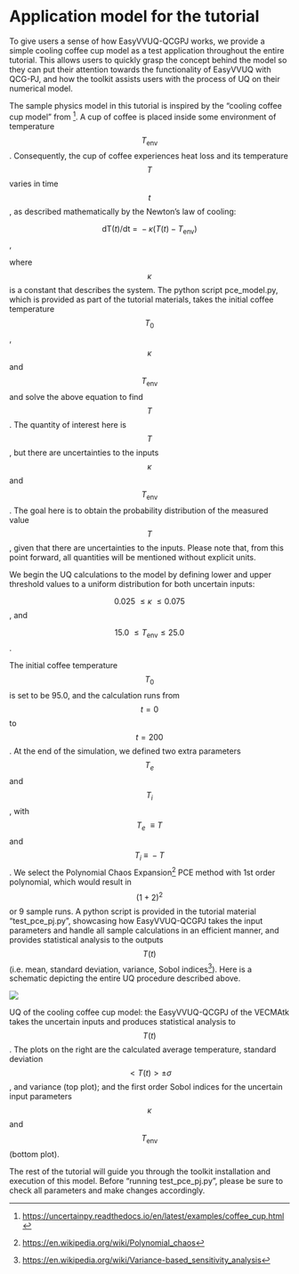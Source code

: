 
Application model for the tutorial
==================================

To give users a sense of how EasyVVUQ-QCGPJ works, we provide a simple cooling
coffee cup model as a test application throughout the entire tutorial. This
allows users to quickly grasp the concept behind the model so they can put their
attention towards the functionality of EasyVVUQ with QCG-PJ, and how the toolkit
assists users with the process of UQ on their numerical model.

The sample physics model in this tutorial is inspired by the “cooling coffee cup
model” from [^2]. A cup of coffee is placed inside some environment of
temperature $$T_{\text{env}}$$. Consequently, the cup of coffee experiences heat
loss and its temperature $$T$$varies in time $$t$$, as described mathematically
by the Newton’s law of cooling:

[^2]: https://uncertainpy.readthedocs.io/en/latest/examples/coffee_cup.html

$$\text{dT}(t)/\text{dt}\  = \  - \kappa(T(t) - T_{\text{env}})$$,

where $$\kappa$$ is a constant that describes the system. The python script
pce_model.py, which is provided as part of the tutorial materials, takes the
initial coffee temperature $$T_{0}$$, $$\kappa$$ and $$T_{\text{env}}$$ and
solve the above equation to find $$T$$. The quantity of interest here is $$T$$,
but there are uncertainties to the inputs $$\kappa$$ and $$T_{\text{env}}$$. The
goal here is to obtain the probability distribution of the measured value $$T$$,
given that there are uncertainties to the inputs. Please note that, from this
point forward, all quantities will be mentioned without explicit units.

We begin the UQ calculations to the model by defining lower and upper threshold
values to a uniform distribution for both uncertain inputs:

$$0.025\  \leq \kappa\  \leq 0.075$$, and

$$15.0\  \leq T_{\text{env}} \leq 25.0$$.

The initial coffee temperature $$T_{0}$$ is set to be 95.0, and the calculation
runs from $$t = 0$$ to $$t = 200$$. At the end of the simulation, we defined two
extra parameters $$T_{e}$$ and $$T_{i}$$, with $$T_{e}\  \equiv T$$ and $$T_{i}\
\equiv \  - T$$. We select the Polynomial Chaos Expansion[^3] PCE method with
1st order polynomial, which would result in $$(1 + 2)^{2}$$ or 9 sample runs. A
python script is provided in the tutorial material “test_pce_pj.py”, showcasing
how EasyVVUQ-QCGPJ takes the input parameters and handle all sample calculations
in an efficient manner, and provides statistical analysis to the outputs
$$T(t)$$ (i.e. mean, standard deviation, variance, Sobol indices[^4]). Here is a
schematic depicting the entire UQ procedure described above.

[^3]: https://en.wikipedia.org/wiki/Polynomial_chaos

[^4]: https://en.wikipedia.org/wiki/Variance-based_sensitivity_analysis

![](media/3e3df0f30600f1c35825e952a384b027.png)

UQ of the cooling coffee cup model: the EasyVVUQ-QCGPJ of the VECMAtk takes the
uncertain inputs and produces statistical analysis to $$T(t)$$. The plots on the
right are the calculated average temperature, standard deviation $$< T(t) > \pm
\sigma$$, and variance (top plot); and the first order Sobol indices for the
uncertain input parameters $$\kappa$$ and $$T_{\text{env}}$$ (bottom plot).

The rest of the tutorial will guide you through the toolkit installation and
execution of this model. Before “running test_pce_pj.py”, please be sure to
check all parameters and make changes accordingly.
